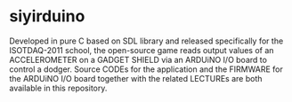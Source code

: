 # siyirduino

Developed in pure C based on SDL library and released specifically for the ISOTDAQ-2011 school, the open-source game reads output values of an ACCELEROMETER on a GADGET SHIELD via an ARDUiNO I/O board to control a dodger. Source CODEs for the application and the FIRMWARE for the ARDUiNO I/O board together with the related LECTUREs are both available in this repository.
